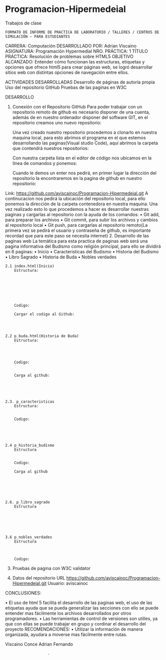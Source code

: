 # Programacion-Hipermedeial
Trabajos de clase

 	FORMATO DE INFORME DE PRÁCTICA DE LABORATORIO / TALLERES / CENTROS DE SIMULACIÓN – PARA ESTUDIANTES

CARRERA: Computación
DESARROLLADO POR: Adrian Viscaino	ASIGNATURA: Programación Hypermedial
NRO. PRÁCTICA:	1	TÍTULO PRÁCTICA: Resolución de problemas sobre HTML5
OBJETIVO ALCANZADO:
Entender cómo funcionan las estructuras, etiquetas y opciones que ofrece html5 para crear páginas web, se logró desarrollar sitios web con distintas opciones de navegación entre ellos.

ACTIVIDADES DESARROLLADAS
Desarrollo de páginas de autoría propia
Uso del repositorio GitHub
Pruebas de las paginas en W3C
 
DESARROLLO
1. Conexión con el Repositorio GitHub
	Para poder trabajar con un repositorio remoto de github es necesario disponer de una cuenta, además de en nuestro ordenador disponer del software GIT, en el repositorio creamos uno nuevo repositorio:
 

	Una vez creado nuestro repositorio procedemos a clonarlo en nuestra maquina local, para esto abrimos el programa en el que estemos desarrollando las paginas(Visual studio Code), aquí abrimos la carpeta que contendrá nuestros repositorios:

 
	Con nuestra carpeta lista en el editor de código nos ubicamos en la línea de comandos y ponemos:

 

	Cuando le demos un enter nos pedirá, en primer lugar la dirección del repositorio la encontraremos en la pagina de github en nuestro repositorio:
 
Link: https://github.com/aviscainoc/Programacion-Hipermedeial.git
	A continucacion nos pedirá la ubicación del repositorio local, para ello ponemos la dirección de la carpeta contenedora en nuestra maquina. Una vez realizado esto lo que procedemos a hacer es desarrollar nuestras paginas y cargarlas al repositorio con la ayuda de los comandos:
•	Git add, para preparar los archivos
•	Git commit, para subir los archivos y cambios al repositorio local
•	Git push, para cargarlas al repositorio remoto(La primera vez se pedirá el usuario y contraseña de github, es importante recordad que para este paso se necesita internet)
2. Desarrollo de las paginas web
La temática para esta practica de paginas web será una pagina informativa del Budismo como religión principal, para ello se dividirá en 6 paginas:
•	Inicio
•	Caracteristicas del Budismo
•	Historia del Budismo
•	Libro Sagrado
•	Historia de Buda
•	Nobles verdades

	2.1 index.html(Inicio)
		Estructura:





 

		Codigo:
 
		Cargar el codigo al Github:
 
  
		 
	
	2.2 p_buda.html(Historia de Buda)
		Estructura:
 



		Codigo:
 
		
		Carga al github:
 
 
 
 

	2.3. p_caracteristicas
		Estructura:
 

		Codigo:
 


		 

	2.4 p_historia_budismo
		Estructura
 
 
		Codigo:
 
		Carga al github
			 
 
 
 
 

	2.6. p_libro_sagrado
		Estructura
 


 
 

	3.6 p_nobles_verdades
		Estructura
 


		Codigo:
 
 
 

3. Pruebas de pagina con W3C validator
 
 
 
 
  

4. Datos del repositorio URL
https://github.com/aviscainoc/Programacion-Hipermedeial.git
Usuario:
aviscainoc

CONCLUSIONES:

•	El uso de html 5 facilita el desarrollo de las paginas web, el uso de las etiquetas ayuda que se pueda generalizar las secciones con ello se puede entender mas fácilmente los archivos desarrollados por otros programadores.
•	Las herramientas de control de versiones son utilles, ya que con ellas se puede trabajar en grupo y cordinar el desarrollo del proyecto
RECOMENDACIONES:
•	Utilizar la información de manera organizada, ayudara a moverse mas fácilmente entre rutas.



Viscaino Conce Adrian Fernando

 
                       .               

